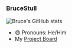 ### BruceStull

![Bruce's GitHub stats](https://github-readme-stats.vercel.app/api?username=brucestull&theme=vue&show_icons=true)

- 😄 Pronouns: He/Him
- My [Project Board](https://github.com/users/brucestull/projects/6/)

<!--
**brucestull/brucestull** is a ✨ _special_ ✨ repository because its `README.md` (this file) appears on your GitHub profile.

Here are some ideas to get you started:

- 🔭 I’m currently working on ...
- 🌱 I’m currently learning ...
- 👯 I’m looking to collaborate on ...
- 🤔 I’m looking for help with ...
- 💬 Ask me about ...
- 📫 How to reach me: ...
- ⚡ Fun fact: ...
-->
